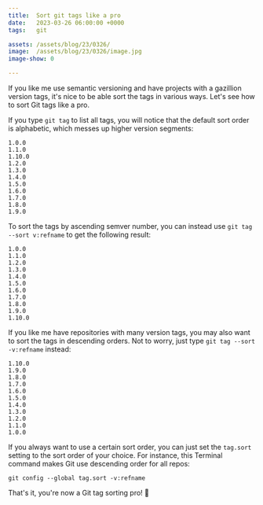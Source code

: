 ```yaml
---
title:  Sort git tags like a pro
date:   2023-03-26 06:00:00 +0000
tags:   git

assets: /assets/blog/23/0326/
image:  /assets/blog/23/0326/image.jpg
image-show: 0

---
```


If you like me use semantic versioning and have projects with a gazillion version tags, it's nice to be able sort the tags in various ways. Let's see how to sort Git tags like a pro.

If you type `git tag` to list all tags, you will notice that the default sort order is alphabetic, which messes up higher version segments:

```
1.0.0
1.1.0
1.10.0
1.2.0
1.3.0
1.4.0
1.5.0
1.6.0
1.7.0
1.8.0
1.9.0
```

To sort the tags by ascending semver number, you can instead use `git tag --sort v:refname` to get the following result:

```
1.0.0
1.1.0
1.2.0
1.3.0
1.4.0
1.5.0
1.6.0
1.7.0
1.8.0
1.9.0
1.10.0
```

If you like me have repositories with many version tags, you may also want to sort the tags in descending orders. Not to worry, just type `git tag --sort -v:refname` instead:

```
1.10.0
1.9.0
1.8.0
1.7.0
1.6.0
1.5.0
1.4.0
1.3.0
1.2.0
1.1.0
1.0.0
```

If you always want to use a certain sort order, you can just set the `tag.sort` setting to the sort order of your choice. For instance, this Terminal command makes Git use descending order for all repos:

```
git config --global tag.sort -v:refname
```

That's it, you're now a Git tag sorting pro! 🎉